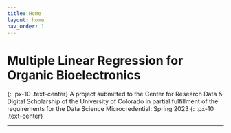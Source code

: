 ```yaml
---
title: Home
layout: home
nav_order: 1
---
```

# Multiple Linear Regression for Organic Bioelectronics
{: .px-10 .text-center}
A project submitted to the Center for Research Data & Digital Scholarship of the University of Colorado in partial fulfillment of the requirements for the Data Science Microcredential: Spring 2023
{: .px-10 .text-center}

----

[Just the Docs]: https://just-the-docs.github.io/just-the-docs/
[GitHub Pages]: https://docs.github.com/en/pages
[README]: https://github.com/just-the-docs/just-the-docs-template/blob/main/README.md
[Jekyll]: https://jekyllrb.com
[GitHub Pages / Actions workflow]: https://github.blog/changelog/2022-07-27-github-pages-custom-github-actions-workflows-beta/
[use this template]: https://github.com/just-the-docs/just-the-docs-template/generate
[def]: https://docs.github.com/en/pages/setting-up-a-github-pages-site-with-jekyll/creating-a-github-pages-site-with-jekyll#creating-your-site


